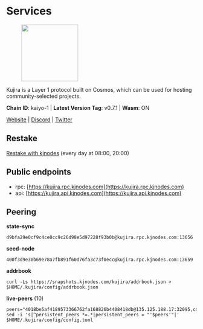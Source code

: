 # Services

<figure><img src="https://raw.githubusercontent.com/kj89/testnet_manuals/main/pingpub/logos/kujira.png" width="150" alt=""><figcaption></figcaption></figure>

Kujira is a Layer 1 protocol built on Cosmos, which can be used for  hosting community-selected projects.

**Chain ID**: kaiyo-1 | **Latest Version Tag**: v0.7.1 | **Wasm**: ON

[Website](https://kujira.app) | [Discord](https://discord.gg/teamkujira) | [Twitter](https://twitter.com/TeamKujira)

## Restake

[Restake with kjnodes](https://restake.app/kujira/kujiravaloper1tnuqj73jfn3724lqz34c27tuv80nv336sadqym) (every day at 08:00, 20:00)
## Public endpoints

* rpc: [https://kujira.rpc.kjnodes.com](https://kujira.rpc.kjnodes.com)
* api: [https://kujira.api.kjnodes.com](https://kujira.api.kjnodes.com)

## Peering

**state-sync**

```
d9bfa29e0cf9c4ce0cc9c26d98e5d97228f93b0b@kujira.rpc.kjnodes.com:13656
```

**seed-node**

```
400f3d9e30b69e78a7fb891f60d76fa3c73f0ecc@kujira.rpc.kjnodes.com:13659
```

**addrbook**
```
curl -Ls https://snapshots.kjnodes.com/kujira/addrbook.json > $HOME/.kujira/config/addrbook.json
```

**live-peers** (10)
```
peers="4018be5af4189573366762fa168826b4408418db@135.125.188.17:32095,cd11312654b4368dd2097afd468356d03a92cfe6@178.63.184.132:26656,d6f2eee997d108d4fde5683e31d678427376dfce@77.68.27.75:26656,d9bfa29e0cf9c4ce0cc9c26d98e5d97228f93b0b@65.109.88.38:13656,b212d5740b2e11e54f56b072dc13b6134650cfb5@169.155.169.213:26656,89757803f40da51678451735445ad40d5b15e059@169.155.45.187:26656,4c1f4d9358118cb8917567702c12ca4f31714b32@65.108.132.107:26656,fa57c7c253be46ad9f696ee2f2c1d72cbc6a1591@146.59.52.135:31095,beb3329e969ae64d97c276f0ed0a1773ebdf61dc@146.19.24.142:26656,66778cba932969c95117cf720c1ad820fdc68ff5@65.108.235.34:26656"
sed -i 's|^persistent_peers *=.*|persistent_peers = "'$peers'"|' $HOME/.kujira/config/config.toml
```
